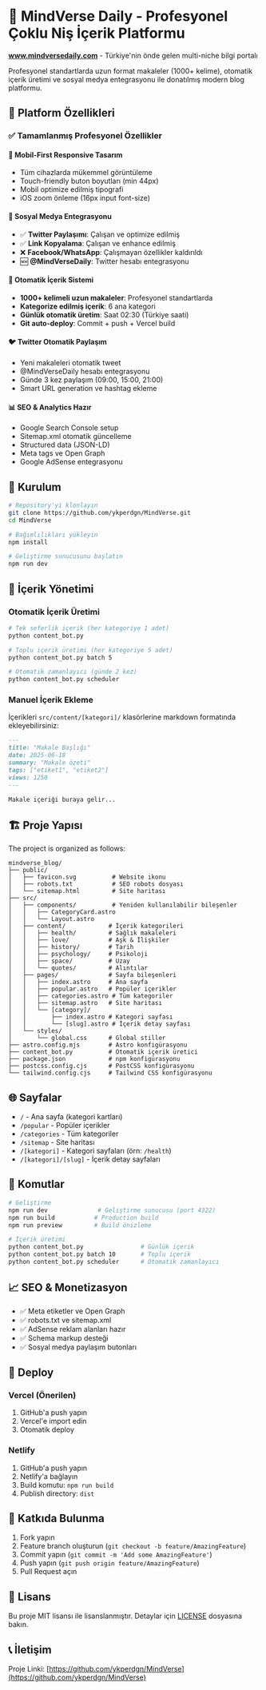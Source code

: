 # 🌌 MindVerse Daily - Profesyonel Çoklu Niş İçerik Platformu

**www.mindversedaily.com** - Türkiye'nin önde gelen multi-niche bilgi portalı

Profesyonel standartlarda uzun format makaleler (1000+ kelime), otomatik içerik üretimi ve sosyal medya entegrasyonu ile donatılmış modern blog platformu.

## 🚀 Platform Özellikleri

### ✅ **Tamamlanmış Profesyonel Özellikler**

#### 📱 **Mobil-First Responsive Tasarım**
- Tüm cihazlarda mükemmel görüntüleme
- Touch-friendly buton boyutları (min 44px)
- Mobil optimize edilmiş tipografi
- iOS zoom önleme (16px input font-size)

#### 🔗 **Sosyal Medya Entegrasyonu**
- ✅ **Twitter Paylaşımı**: Çalışan ve optimize edilmiş
- ✅ **Link Kopyalama**: Çalışan ve enhance edilmiş
- ❌ **Facebook/WhatsApp**: Çalışmayan özellikler kaldırıldı
- 🆕 **@MindVerseDaily**: Twitter hesabı entegrasyonu

#### 🤖 **Otomatik İçerik Sistemi**
- **1000+ kelimeli uzun makaleler**: Profesyonel standartlarda
- **Kategorize edilmiş içerik**: 6 ana kategori
- **Günlük otomatik üretim**: Saat 02:30 (Türkiye saati)
- **Git auto-deploy**: Commit + push + Vercel build

#### 🐦 **Twitter Otomatik Paylaşım**
- Yeni makaleleri otomatik tweet
- @MindVerseDaily hesabı entegrasyonu
- Günde 3 kez paylaşım (09:00, 15:00, 21:00)
- Smart URL generation ve hashtag ekleme

#### 📊 **SEO & Analytics Hazır**
- Google Search Console setup
- Sitemap.xml otomatik güncelleme
- Structured data (JSON-LD)
- Meta tags ve Open Graph
- Google AdSense entegrasyonu

## 🚀 Kurulum

```bash
# Repository'yi klonlayın
git clone https://github.com/ykperdgn/MindVerse.git
cd MindVerse

# Bağımlılıkları yükleyin
npm install

# Geliştirme sunucusunu başlatın
npm run dev
```

## 📝 İçerik Yönetimi

### Otomatik İçerik Üretimi

```bash
# Tek seferlik içerik (her kategoriye 1 adet)
python content_bot.py

# Toplu içerik üretimi (her kategoriye 5 adet)
python content_bot.py batch 5

# Otomatik zamanlayıcı (günde 2 kez)
python content_bot.py scheduler
```

### Manuel İçerik Ekleme

İçerikleri `src/content/[kategori]/` klasörlerine markdown formatında ekleyebilirsiniz:

```markdown
---
title: "Makale Başlığı"
date: 2025-06-18
summary: "Makale özeti"
tags: ["etiket1", "etiket2"]
views: 1250
---

Makale içeriği buraya gelir...
```

## 🏗️ Proje Yapısı

The project is organized as follows:

```
mindverse_blog/
├── public/
│   ├── favicon.svg          # Website ikonu
│   ├── robots.txt           # SEO robots dosyası
│   └── sitemap.html         # Site haritası
├── src/
│   ├── components/          # Yeniden kullanılabilir bileşenler
│   │   ├── CategoryCard.astro
│   │   └── Layout.astro
│   ├── content/            # İçerik kategorileri
│   │   ├── health/         # Sağlık makaleleri
│   │   ├── love/           # Aşk & İlişkiler
│   │   ├── history/        # Tarih
│   │   ├── psychology/     # Psikoloji
│   │   ├── space/          # Uzay
│   │   └── quotes/         # Alıntılar
│   ├── pages/              # Sayfa bileşenleri
│   │   ├── index.astro     # Ana sayfa
│   │   ├── popular.astro   # Popüler içerikler
│   │   ├── categories.astro # Tüm kategoriler
│   │   ├── sitemap.astro   # Site haritası
│   │   └── [category]/
│   │       ├── index.astro # Kategori sayfası
│   │       └── [slug].astro # İçerik detay sayfası
│   └── styles/
│       └── global.css      # Global stiller
├── astro.config.mjs        # Astro konfigürasyonu
├── content_bot.py          # Otomatik içerik üretici
├── package.json            # npm konfigürasyonu
├── postcss.config.cjs      # PostCSS konfigürasyonu
└── tailwind.config.cjs     # Tailwind CSS konfigürasyonu
```

## 🌐 Sayfalar

- `/` - Ana sayfa (kategori kartları)
- `/popular` - Popüler içerikler
- `/categories` - Tüm kategoriler
- `/sitemap` - Site haritası
- `/[kategori]` - Kategori sayfaları (örn: `/health`)
- `/[kategori]/[slug]` - İçerik detay sayfaları

## 🔧 Komutlar

```bash
# Geliştirme
npm run dev              # Geliştirme sunucusu (port 4322)
npm run build           # Production build
npm run preview         # Build önizleme

# İçerik üretimi
python content_bot.py                # Günlük içerik
python content_bot.py batch 10       # Toplu içerik
python content_bot.py scheduler      # Otomatik zamanlayıcı
```

## 📈 SEO & Monetizasyon

- ✅ Meta etiketler ve Open Graph
- ✅ robots.txt ve sitemap.xml
- ✅ AdSense reklam alanları hazır
- ✅ Schema markup desteği
- ✅ Sosyal medya paylaşım butonları

## 🚀 Deploy

### Vercel (Önerilen)
1. GitHub'a push yapın
2. Vercel'e import edin
3. Otomatik deploy

### Netlify
1. GitHub'a push yapın
2. Netlify'a bağlayın
3. Build komutu: `npm run build`
4. Publish directory: `dist`

## 🤝 Katkıda Bulunma

1. Fork yapın
2. Feature branch oluşturun (`git checkout -b feature/AmazingFeature`)
3. Commit yapın (`git commit -m 'Add some AmazingFeature'`)
4. Push yapın (`git push origin feature/AmazingFeature`)
5. Pull Request açın

## 📄 Lisans

Bu proje MIT lisansı ile lisanslanmıştır. Detaylar için [LICENSE](LICENSE) dosyasına bakın.

## 📞 İletişim

Proje Linki: [https://github.com/ykperdgn/MindVerse](https://github.com/ykperdgn/MindVerse)